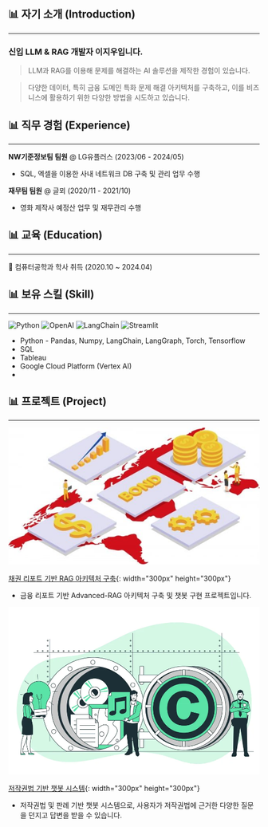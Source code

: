 ## 📊 자기 소개 (Introduction)
------

### 신입 LLM & RAG 개발자 이지우입니다.

> LLM과 RAG를 이용해 문제를 해결하는 AI 솔루션을 제작한 경험이 있습니다.

> 다양한 데이터, 특히 금융 도메인 특화 문제 해결 아키텍처를 구축하고, 이를 비즈니스에 활용하기 위한 다양한 방법을 시도하고 있습니다.


## 📊 직무 경험 (Experience)
------

**NW기준정보팀 팀원** @ LG유플러스 (2023/06 - 2024/05)

- SQL, 엑셀을 이용한 사내 네트워크 DB 구축 및 관리 업무 수행



**재무팀 팀원** @ 글뫼 (2020/11 - 2021/10)

- 영화 제작사 예정산 업무 및 재무관리 수행


## 📊 교육 (Education)
------
🏫 컴퓨터공학과 학사 취득 (2020.10 ~ 2024.04)





## 📊 보유 스킬 (Skill)
------
![Python](https://img.shields.io/badge/Python-3776AB?style=flat-square&logo=python&logoColor=white)
![OpenAI](https://img.shields.io/badge/OpenAI-412991?style=flat-square&logo=OpenAI&logoColor=white)
![LangChain](https://img.shields.io/badge/LangChain-1C3C3C?style=flat-square&logo=LangChain&logoColor=white)
![Streamlit](https://img.shields.io/badge/Streamlit-FF4B4B?style=flat-square&logo=Streamlit&logoColor=white)
- Python - Pandas, Numpy, LangChain, LangGraph, Torch, Tensorflow
- SQL
- Tableau
- Google Cloud Platform (Vertex AI)
- 

## 📊 프로젝트 (Project)
------
![finance](assets/img/finance.jpg)

[채권 리포트 기반 RAG 아키텍처 구축](https://github.com/DS3th-AIFFEELTHON/Bogosa){: width="300px" height="300px"}
- 금융 리포트 기반 Advanced-RAG 아키텍처 구축 및 챗봇 구현 프로젝트입니다.

![copyright](assets/img/copyright.jpg)

[저작권법 기반 챗봇 시스템](https://github.com/highlevelnotes/Langchainthon_2){: width="300px" height="300px"}
- 저작권법 및 판례 기반 챗봇 시스템으로, 사용자가 저작권법에 근거한 다양한 질문을 던지고 답변을 받을 수 있습니다.
